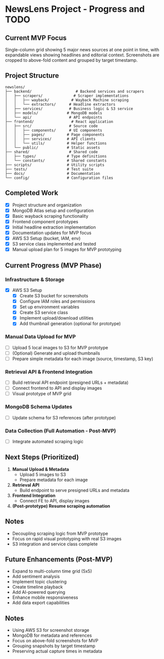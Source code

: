 # NewsLens Project - Progress and TODO

## Current MVP Focus
Single-column grid showing 5 major news sources at one point in time, with expandable views showing headlines and editorial context. Screenshots are cropped to above-fold content and grouped by target timestamp.

## Project Structure
```
newslens/
├── backend/                    # Backend services and scrapers
│   ├── scrapers/              # Scraper implementations
│   │   ├── wayback/          # Wayback Machine scraping
│   │   └── extractors/      # Headline extractors
│   ├── services/            # Business logic & S3 service
│   ├── models/             # MongoDB models
│   └── api/                 # API endpoints
├── frontend/                 # React application
│   ├── src/                 # Source code
│   │   ├── components/      # UI components
│   │   ├── pages/          # Page components
│   │   ├── services/       # API clients
│   │   └── utils/          # Helper functions
│   └── public/             # Static assets
├── shared/                  # Shared code
│   ├── types/              # Type definitions
│   └── constants/          # Shared constants
├── scripts/                # Utility scripts
├── tests/                  # Test suite
├── docs/                   # Documentation
└── config/                 # Configuration files
```

## Completed Work
- [x] Project structure and organization
- [x] MongoDB Atlas setup and configuration
- [x] Basic wayback scraping functionality
- [x] Frontend component prototypes
- [x] Initial headline extraction implementation
- [x] Documentation updates for MVP focus
- [x] AWS S3 Setup (bucket, IAM, env)
- [x] S3 service class implemented and tested
- [x] Manual upload plan for 5 images for MVP prototyping

## Current Progress (MVP Phase)

### Infrastructure & Storage
- [x] AWS S3 Setup
  - [x] Create S3 bucket for screenshots
  - [x] Configure IAM roles and permissions
  - [x] Set up environment variables
  - [x] Create S3 service class
  - [x] Implement upload/download utilities
  - [x] Add thumbnail generation (optional for prototype)

### Manual Data Upload for MVP
- [ ] Upload 5 local images to S3 for MVP prototype
- [ ] (Optional) Generate and upload thumbnails
- [ ] Prepare simple metadata for each image (source, timestamp, S3 key)

### Retrieval API & Frontend Integration
- [ ] Build retrieval API endpoint (presigned URLs + metadata)
- [ ] Connect frontend to API and display images
- [ ] Visual prototype of MVP grid

### MongoDB Schema Updates
- [ ] Update schema for S3 references (after prototype)

### Data Collection (Full Automation - Post-MVP)
- [ ] Integrate automated scraping logic

## Next Steps (Prioritized)

1. **Manual Upload & Metadata**
   - Upload 5 images to S3
   - Prepare metadata for each image
2. **Retrieval API**
   - Build endpoint to serve presigned URLs and metadata
3. **Frontend Integration**
   - Connect FE to API, display images
4. **(Post-prototype) Resume scraping automation**

## Notes
- Decoupling scraping logic from MVP prototype
- Focus on rapid visual prototyping with real S3 images
- S3 integration and service class complete

## Future Enhancements (Post-MVP)
- Expand to multi-column time grid (5x5)
- Add sentiment analysis
- Implement topic clustering
- Create timeline playback
- Add AI-powered querying
- Enhance mobile responsiveness
- Add data export capabilities

## Notes
- Using AWS S3 for screenshot storage
- MongoDB for metadata and references
- Focus on above-fold screenshots for MVP
- Grouping snapshots by target timestamp
- Preserving actual capture times in metadata 